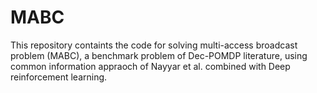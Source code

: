# MABC

This repository containts the code for solving multi-access broadcast problem (MABC), a benchmark problem of Dec-POMDP literature, using common information appraoch of Nayyar et al. combined with Deep reinforcement learning.
